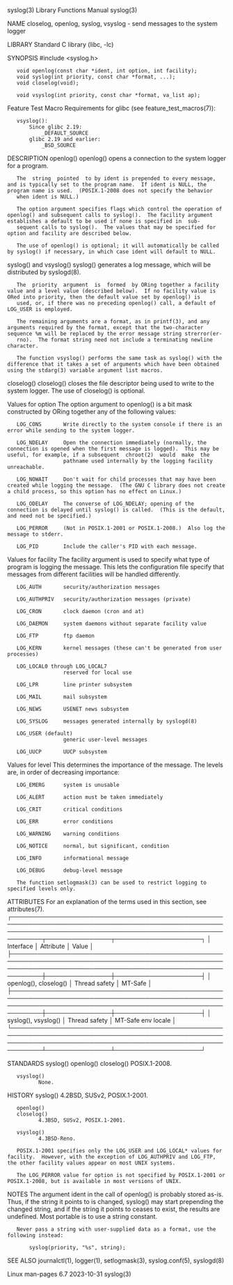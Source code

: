 syslog(3)                                                                                 Library Functions Manual                                                                                syslog(3)

NAME
       closelog, openlog, syslog, vsyslog - send messages to the system logger

LIBRARY
       Standard C library (libc, -lc)

SYNOPSIS
       #include <syslog.h>

       void openlog(const char *ident, int option, int facility);
       void syslog(int priority, const char *format, ...);
       void closelog(void);

       void vsyslog(int priority, const char *format, va_list ap);

   Feature Test Macro Requirements for glibc (see feature_test_macros(7)):

       vsyslog():
           Since glibc 2.19:
               _DEFAULT_SOURCE
           glibc 2.19 and earlier:
               _BSD_SOURCE

DESCRIPTION
   openlog()
       openlog() opens a connection to the system logger for a program.

       The  string  pointed  to by ident is prepended to every message, and is typically set to the program name.  If ident is NULL, the program name is used.  (POSIX.1-2008 does not specify the behavior
       when ident is NULL.)

       The option argument specifies flags which control the operation of openlog() and subsequent calls to syslog().  The facility argument establishes a default to be used if none is specified in  sub‐
       sequent calls to syslog().  The values that may be specified for option and facility are described below.

       The use of openlog() is optional; it will automatically be called by syslog() if necessary, in which case ident will default to NULL.

   syslog() and vsyslog()
       syslog() generates a log message, which will be distributed by syslogd(8).

       The  priority  argument  is  formed  by ORing together a facility value and a level value (described below).  If no facility value is ORed into priority, then the default value set by openlog() is
       used, or, if there was no preceding openlog() call, a default of LOG_USER is employed.

       The remaining arguments are a format, as in printf(3), and any arguments required by the format, except that the two-character sequence %m will be replaced by the error message string strerror(er‐
       rno).  The format string need not include a terminating newline character.

       The function vsyslog() performs the same task as syslog() with the difference that it takes a set of arguments which have been obtained using the stdarg(3) variable argument list macros.

   closelog()
       closelog() closes the file descriptor being used to write to the system logger.  The use of closelog() is optional.

   Values for option
       The option argument to openlog() is a bit mask constructed by ORing together any of the following values:

       LOG_CONS       Write directly to the system console if there is an error while sending to the system logger.

       LOG_NDELAY     Open the connection immediately (normally, the connection is opened when the first message is logged).  This may be useful, for example, if a subsequent  chroot(2)  would  make  the
                      pathname used internally by the logging facility unreachable.

       LOG_NOWAIT     Don't wait for child processes that may have been created while logging the message.  (The GNU C library does not create a child process, so this option has no effect on Linux.)

       LOG_ODELAY     The converse of LOG_NDELAY; opening of the connection is delayed until syslog() is called.  (This is the default, and need not be specified.)

       LOG_PERROR     (Not in POSIX.1-2001 or POSIX.1-2008.)  Also log the message to stderr.

       LOG_PID        Include the caller's PID with each message.

   Values for facility
       The facility argument is used to specify what type of program is logging the message.  This lets the configuration file specify that messages from different facilities will be handled differently.

       LOG_AUTH       security/authorization messages

       LOG_AUTHPRIV   security/authorization messages (private)

       LOG_CRON       clock daemon (cron and at)

       LOG_DAEMON     system daemons without separate facility value

       LOG_FTP        ftp daemon

       LOG_KERN       kernel messages (these can't be generated from user processes)

       LOG_LOCAL0 through LOG_LOCAL7
                      reserved for local use

       LOG_LPR        line printer subsystem

       LOG_MAIL       mail subsystem

       LOG_NEWS       USENET news subsystem

       LOG_SYSLOG     messages generated internally by syslogd(8)

       LOG_USER (default)
                      generic user-level messages

       LOG_UUCP       UUCP subsystem

   Values for level
       This determines the importance of the message.  The levels are, in order of decreasing importance:

       LOG_EMERG      system is unusable

       LOG_ALERT      action must be taken immediately

       LOG_CRIT       critical conditions

       LOG_ERR        error conditions

       LOG_WARNING    warning conditions

       LOG_NOTICE     normal, but significant, condition

       LOG_INFO       informational message

       LOG_DEBUG      debug-level message

       The function setlogmask(3) can be used to restrict logging to specified levels only.

ATTRIBUTES
       For an explanation of the terms used in this section, see attributes(7).
       ┌─────────────────────────────────────────────────────────────────────────────────────────────────────────────────────────────────────────────────────────────┬───────────────┬────────────────────┐
       │ Interface                                                                                                                                                   │ Attribute     │ Value              │
       ├─────────────────────────────────────────────────────────────────────────────────────────────────────────────────────────────────────────────────────────────┼───────────────┼────────────────────┤
       │ openlog(), closelog()                                                                                                                                       │ Thread safety │ MT-Safe            │
       ├─────────────────────────────────────────────────────────────────────────────────────────────────────────────────────────────────────────────────────────────┼───────────────┼────────────────────┤
       │ syslog(), vsyslog()                                                                                                                                         │ Thread safety │ MT-Safe env locale │
       └─────────────────────────────────────────────────────────────────────────────────────────────────────────────────────────────────────────────────────────────┴───────────────┴────────────────────┘

STANDARDS
       syslog()
       openlog()
       closelog()
              POSIX.1-2008.

       vsyslog()
              None.

HISTORY
       syslog()
              4.2BSD, SUSv2, POSIX.1-2001.

       openlog()
       closelog()
              4.3BSD, SUSv2, POSIX.1-2001.

       vsyslog()
              4.3BSD-Reno.

       POSIX.1-2001 specifies only the LOG_USER and LOG_LOCAL* values for facility.  However, with the exception of LOG_AUTHPRIV and LOG_FTP, the other facility values appear on most UNIX systems.

       The LOG_PERROR value for option is not specified by POSIX.1-2001 or POSIX.1-2008, but is available in most versions of UNIX.

NOTES
       The argument ident in the call of openlog() is probably stored as-is.  Thus, if the string it points to is changed, syslog() may start prepending the changed string, and if the string it points to
       ceases to exist, the results are undefined.  Most portable is to use a string constant.

       Never pass a string with user-supplied data as a format, use the following instead:

           syslog(priority, "%s", string);

SEE ALSO
       journalctl(1), logger(1), setlogmask(3), syslog.conf(5), syslogd(8)

Linux man-pages 6.7                                                                              2023-10-31                                                                                       syslog(3)
